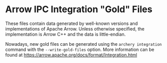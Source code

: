 # Arrow IPC Integration "Gold" Files

These files contain data generated by well-known versions and implementations
of Apache Arrow. Unless otherwise specified, the implementation is Arrow C++
and the data is little-endian.

Nowadays, new gold files can be generated using the `archery integration`
command with the `--write-gold-files` option. More information can be found at
https://arrow.apache.org/docs/format/Integration.html

